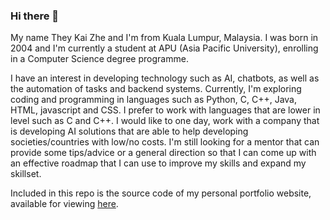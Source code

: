 ### Hi there 👋

<!--
**QuasarX35/QuasarX35** is a ✨ _special_ ✨ repository because its `README.md` (this file) appears on your GitHub profile.

Here are some ideas to get you started:

- 🔭 I’m currently working on ...
- 🌱 I’m currently learning ...
- 👯 I’m looking to collaborate on ...
- 🤔 I’m looking for help with ...
- 💬 Ask me about ...
- 📫 How to reach me: ...
- 😄 Pronouns: ...
- ⚡ Fun fact: ...
-->
  My name They Kai Zhe and I'm from Kuala Lumpur, Malaysia. I was born in 2004 and I'm currently a student at APU (Asia Pacific University), enrolling in a Computer Science degree programme.
  
  I have an interest in developing technology such as AI, chatbots, as well as the  automation of tasks and backend systems. Currently, I'm exploring coding and programming in languages such as Python, C, C++, Java, HTML, javascript and CSS. I prefer to work with languages that are lower in level such as C and C++. I would like to one day, work with a company that is developing AI solutions that are able to help developing societies/countries with low/no costs. I'm still looking for a mentor that can provide some tips/advice or a general direction so that I can come up with an effective roadmap that I can use to improve my skills and expand my skillset. 
  
  Included in this repo is the source code of my personal portfolio website, available for viewing [here](https://quasarx35.github.io/portfolio-website/).
 
